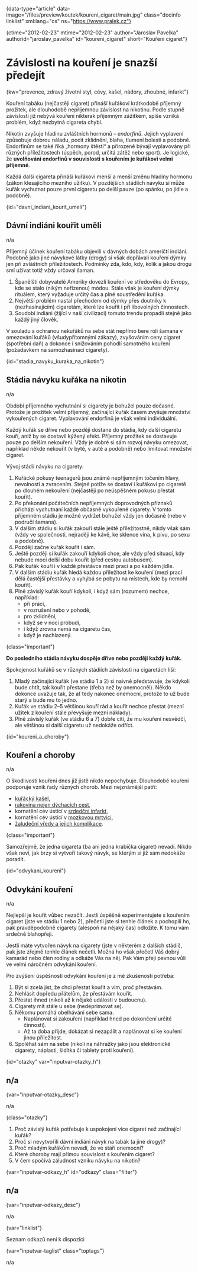 
{data-type="article" data-image="/files/preview/koutek/koureni_cigaret/main.jpg" class="docinfo linklist" xml:lang="cs" ns="https://www.pralek.cz"}

{ctime="2012-02-23" mtime="2012-02-23" author="Jaroslav Pavelka" authorid="jaroslav\_pavelka" id="koureni\_cigaret" short="Kouření cigaret"}

# Závislosti na kouření je snazší předejít

<!-- generated attribute kw by user_udpatekw.sh on 2019-09-26, do not edit -->

{kw="prevence, zdravý životní styl, cévy, kašel, nádory, zhoubné, infarkt"}

Kouření tabáku (nejčastěji cigaret) přináší kuřákovi krátkodobě příjemný prožitek, ale dlouhodobě nepříjemnou závislost na nikotinu. Podle stupně závislosti již nebývá kouření nikterak příjemným zážitkem, spíše vzniká problém, když nezbytná cigareta chybí.

Nikotin zvyšuje hladinu zvláštních hormonů – _endorfinů_. Jejich vyplavení způsobuje dobrou náladu, pocit zklidnění, blaha, tlumení bolesti a podobně. Endorfinům se také říká „hormony štěstí“ a přirozeně bývají vyplavovány při různých příležitostech (úspěch, porod, určitá zátěž nebo sport). Je logické, že **uvolňování endorfinů v souvislosti s kouřením je kuřákovi velmi příjemné**.

Každá další cigareta přináší kuřákovi menší a menší změnu hladiny hormonu (zákon klesajícího mezního užitku). V pozdějších stádiích návyku si může kuřák vychutnat pouze první cigaretu po delší pauze (po spánku, po jídle a podobně).

{id="davni\_indiani\_kourit_umeli"}

## Dávní indiáni kouřit uměli

n/a

Příjemný účinek kouření tabáku objevili v dávných dobách američtí indiáni. Podobně jako jiné návykové látky (drogy) si však dopřávali kouření dýmky jen při zvláštních příležitostech. Podmínky zda, kdo, kdy, kolik a jakou drogu smí užívat totiž vždy určoval šaman.

  1. Španělští dobyvatelé Ameriky dovezli kouření ve středověku do Evropy, kde se stalo (nikým neřízenou) módou. Stále však je kouření dýmky rituálem, který vyžaduje určitý čas a plné soustředění kuřáka.
  2. Největší problém nastal přechodem od dýmky přes doutníky k (nezhasínajícím) cigaretám, které lze kouřit i při libovolných činnostech.
  3. Soudobí indiáni (žijící v naší civilizaci) tomuto trendu propadli stejně jako každý jiný člověk.

V souladu s ochranou nekuřáků na sebe stát nepřímo bere roli šamana v omezování kuřáků (všudypřítomnými zákazy), zvyšováním ceny cigaret (spotřební daň) a dokonce i snižováním pohodlí samotného kouření (požadavkem na samozhasínací cigarety).

{id="stadia\_navyku\_kuraka\_na\_nikotin"}

## Stádia návyku kuřáka na nikotin

n/a

Období příjemného vychutnání si cigarety je bohužel pouze dočasné. Protože je prožitek velmi příjemný, začínající kuřák časem zvyšuje množství vykouřených cigaret. Vyplavování endorfinů je však velmi individuální.

Každý kuřák se dříve nebo později dostane do stádia, kdy další cigaretu kouří, aniž by se dostavil kýžený efekt. Příjemný prožitek se dostavuje pouze po delším nekouření. Vždy je dobré si sám rozvoj návyku omezovat, například někde nekouřit (v bytě, v autě a podobně) nebo limitovat množství cigaret.

Vývoj stádií návyku na cigarety:

  1. Kuřácké pokusy teenagerů jsou známé nepříjemným točením hlavy, nevolností a zvracením. Stejné potíže se dostaví i kuřákovi po cigaretě po dlouhém nekouření (nejčastěji po neúspěšném pokusu přestat kouřit).
  2. Po překonání počátečních nepříjemných doprovodných příznaků přichází vychutnání každé občasně vykouřené cigarety. V tomto příjemném stádiu je možné vydržet bohužel vždy jen dočasně (nebo v područí šamana).
  3. V dalším stádiu si kuřák zakouří stále ještě příležitostně, nikdy však sám (vždy ve společnosti, nejraději ke kávě, ke sklence vína, k pivu, po sexu a podobně).
  4. Později začne kuřák kouřit i sám.
  5. Ještě později si kuřák zakouří kdykoli chce, ale vždy před situací, kdy nebude moci delší dobu kouřit (před cestou autobusem).
  6. Pak kuřák kouří i v každé přestávce mezi prací a po každém jídle.
  7. V dalším stádiu kuřák hledá každou příležitost ke kouření (mezi prací dělá častější přestávky a vyhýbá se pobytu na místech, kde by nemohl kouřit).
  8. Plně závislý kuřák kouří kdykoli, i když sám (rozumem) nechce, například: 
      * při práci,
      * v rozrušení nebo v pohodě,
      * pro zklidnění,
      * když se v noci probudí,
      * i když zrovna nemá na cigaretu čas,
      * když je nachlazený.

{class="important"}

**Do posledního stádia návyku dospěje dříve nebo později každý kuřák.**

Spokojenost kuřáků se v různých stádiích závislosti na cigaretách liší:

  1. Mladý začínající kuřák (ve stádiu 1 a 2) si naivně představuje, že kdykoli bude chtít, tak kouřit přestane (třeba než by onemocněl). Někdo dokonce uvažuje tak, že ať tedy nakonec onemocní, protože to už bude starý a bude mu to jedno.
  2. Kuřák ve stádiu 2–5 většinou kouří rád a kouřit nechce přestat (mezní užitek z kouření stále převyšuje mezní náklady).
  3. Plně závislý kuřák (ve stádiu 6 a 7) dobře cítí, že mu kouření nesvědčí, ale většinou si další cigaretu už nedokáže odříct.

{id="koureni\_a\_choroby"}

## Kouření a choroby

n/a

O škodlivosti kouření dnes již jistě nikdo nepochybuje. Dlouhodobé kouření podporuje vznik řady různých chorob. Mezi nejznámější patří:

  * [kuřácký kašel][1],
  * [rakovina nejen dýchacích cest][2],
  * kornatění cév ústící v [srdedční infarkt][3],
  * kornatění cév ústící v [mozkovou mrtvici][4],
  * [žaludeční vředy a jejich komplikace][5].

{class="important"}

Samozřejmě, že jedna cigareta (ba ani jedna krabička cigaret) nevadí. Nikdo však neví, jak brzy si vytvoří takový návyk, se kterým si již sám nedokáže poradit.

{id="odvykani_koureni"}

## Odvykání kouření

n/a

Nejlepší je kouřit vůbec nezačít. Jestli úspěšně experimentujete s kouřením cigaret (jste ve stádiu 1 nebo 2), přečetli jste si tenhle článek a pochopili ho, pak pravděpodobně cigarety (alespoň na nějaký čas) odložíte. K tomu vám srdečně blahopřeji.

Jestli máte vytvořen návyk na cigarety (jste v některém z dalších stádií), pak jste zřejmě tenhle článek nečetli. Možná ho však přečetl Váš dobrý kamarád nebo člen rodiny a odkáže Vás na něj. Pak Vám přeji pevnou vůli ve velmi náročném odvykání kouření.

Pro zvýšení úspěšnosti odvykání kouření je z mé zkušenosti potřeba:

  1. Být si zcela jist, že chci přestat kouřit a vím, proč přestávám.
  2. Nehlásit dopředu přátelům, že přestávám kouřit.
  3. Přestat ihned (nikoli až k nějaké události v budoucnu).
  4. Cigarety mít stále u sebe (nedeprimovat se).
  5. Někomu pomáhá obelhávání sebe sama. 
      * Naplánovat si zakouření (například hned po dokončení určité činnosti).
      * Až ta doba přijde, dokázat si nezapálit a naplánovat si ke kouření jinou příležitost.
  6. Spoléhat sám na sebe (nikoli na náhražky jako jsou elektronické cigarety, náplasti, šidítka či tablety proti kouření).

{id="otazky" var="inputvar-otazky_h"}

## n/a

{var="inputvar-otazky_desc"}

n/a

{class="otazky"}

  1. Proč závislý kuřák potřebuje k uspokojení více cigaret než začínající kuřák?
  2. Proč si nevytvořili dávní indiáni návyk na tabák (a jiné drogy)?
  3. Proč mladým kuřákům nevadí, že ve stáří onemocní?
  4. Které choroby mají přímou souvislost s kouřením cigaret?
  5. V čem spočívá záludnost vzniku návyku na nikotin?

{var="inputvar-odkazy_h" id="odkazy" class="filter"}

## n/a

{var="inputvar-odkazy_desc"}

n/a

{var="linklist"}

Seznam odkazů není k dispozici

{var="inputvar-taglist" class="toptags"}

n/a

 [1]: kasel_a_typy_kasle
 [2]: rakovina_tlusteho_streva_a_konecniku
 [3]: srdecni_infarkt
 [4]: iktus
 [5]: komplikace_vredu

